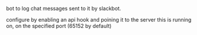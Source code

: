 bot to log chat messages sent to it by slackbot.

configure by enabling an api hook and poining it to the server this is running
on, on the specified port (65152 by default)
